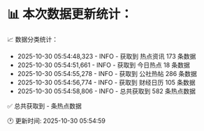 📊 本次数据更新统计：
==========================

📈 数据分类统计：
- 2025-10-30 05:54:48,323 - INFO - 获取到 热点资讯 173 条数据
- 2025-10-30 05:54:51,661 - INFO - 获取到 今日热点 18 条数据
- 2025-10-30 05:54:55,278 - INFO - 获取到 公社热帖 286 条数据
- 2025-10-30 05:54:56,774 - INFO - 获取到 财经日历 105 条数据
- 2025-10-30 05:54:58,806 - INFO - 总共获取到 582 条热点数据

✅ 总共获取到 - 条热点数据

🕐 更新时间: 2025-10-30 05:54:59

